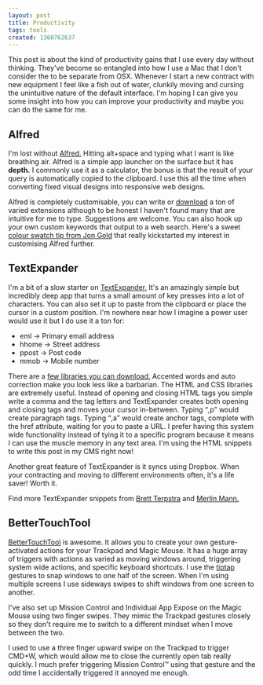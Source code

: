 ```yaml
---
layout: post
title: Productivity
tags: tools
created: 1360762637
---
```

This post is about the kind of productivity gains that I use every day without thinking. They've become so entangled into how I use a Mac that I don't consider the to be separate from OSX. Whenever I start a new contract with new equipment I feel like a fish out of water, clunkily moving and cursing the unintuitive nature of the default interface. I'm hoping I can give you some insight into how you can improve your productivity and maybe you can do the same for me.

<h2>Alfred</h2>

<p>I'm lost without <a href="http://www.alfredapp.com/">Alfred.</a> Hitting alt+space and typing what I want is like breathing air. Alfred is a simple app launcher on the surface but it has <strong>depth.</strong> I commonly use it as a calculator, the bonus is that the result of your query is automatically copied to the clipboard. I use this all the time when converting fixed visual designs into responsive web designs.</p>

<p>Alfred is completely customisable, you can write or <a href="http://support.alfredapp.com/extensions">download</a> a ton of varied extensions although to be honest I haven't found many that are intuitive for me to type. Suggestions are welcome. You can also hook up your own custom keywords that output to a web search. Here's a sweet <a href="https://twitter.com/jongold/status/33844503236317184">colour swatch tip from Jon Gold</a> that really kickstarted my interest in customising Alfred further.</p>

<h2>TextExpander</h2>

<p>I'm a bit of a slow starter on <a href="http://smilesoftware.com/TextExpander/index.html">TextExpander.</a> It's an amazingly simple but incredibly deep app that turns a small amount of key presses into a lot of characters. You can also set it up to paste from the clipboard or place the cursor in a custom position. I'm nowhere near how I imagine a power user would use it but I do use it a ton for:</p>

<ul>
	<li>eml -> Primary email address</li>
<li>hhome -> Street address </li>
<li>ppost -> Post code</li>
<li>mmob -> Mobile number</li>
</ul>

<p>There are a <a href="http://smilesoftware.com/TextExpander/snippets.html">few libraries you can download.</a> Accented words and auto correction make you look less like a barbarian. The HTML and CSS libraries are extremely useful. Instead of opening and closing HTML tags you simple write a comma and the tag letters and TextExpander creates both opening and closing tags and moves your cursor in-between. Typing <q>,p</q> would create paragraph tags. Typing <q>,a</q> would create anchor tags, complete with the href attribute, waiting for you to paste a URL. I prefer having this system wide functionality instead of tying it to a specific program because it means I can use the muscle memory in any text area. I'm using the HTML snippets to write this post in my CMS right now!</p>

<p>Another great feature of TextExpander is it syncs using Dropbox. When your contracting and moving to different environments often, it's a life saver! Worth it.</p>

<p>Find more TextExpander snippets from <a href="http://brettterpstra.com/projects/te-tools/">Brett Terpstra</a> and <a href="http://www.43folders.com/2006/09/05/textexpander-review">Merlin Mann.</a></p>

<h2>BetterTouchTool</h2>

<p><a href="http://www.boastr.de/">BetterTouchTool</a> is awesome. It allows you to create your own gesture-activated actions for your Trackpad and Magic Mouse. It has a huge array of triggers with actions as varied as moving windows around, triggering system wide actions, and specific keyboard shortcuts. I use the <a href="http://blog.boastr.net/?p=596">tiptap</a> gestures to snap windows to one half of the screen. When I'm using multiple screens I use sideways swipes to shift windows from one screen to another.</p>

<p>I've also set up Mission Control and Individual App Expose on the Magic Mouse using two finger swipes. They mimic the Trackpad gestures closely so they don't require me to switch to a different mindset when I move between the two.</p>

<p>I used to use a three finger upward swipe on the Trackpad to trigger CMD+W, which would allow me to close the currently open tab really quickly. I much prefer triggering Mission Control&trade; using that gesture and the odd time I accidentally triggered it annoyed me enough.</p>
